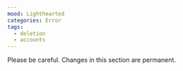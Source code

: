 ```yaml
---
mood: Lighthearted
categories: Error
tags:
  - deletion
  - accounts
---
```

Please be careful. Changes in this section are permanent.